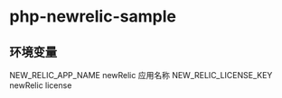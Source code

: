 # php-newrelic-sample

## 环境变量
NEW_RELIC_APP_NAME newRelic 应用名称
NEW_RELIC_LICENSE_KEY newRelic license